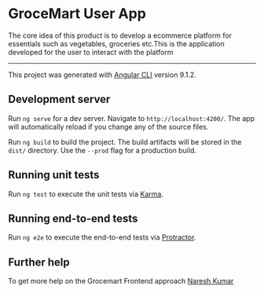 # GroceMart User App
The core idea of this product is to develop a ecommerce platform for essentials such as vegetables, groceries etc.This is the application developed for the user to interact with the platform
- - - 
This project was generated with [Angular CLI](https://github.com/angular/angular-cli) version 9.1.2.


## Development server

Run `ng serve` for a dev server. Navigate to `http://localhost:4200/`. The app will automatically reload if you change any of the source files.

Run `ng build` to build the project. The build artifacts will be stored in the `dist/` directory. Use the `--prod` flag for a production build.

## Running unit tests

Run `ng test` to execute the unit tests via [Karma](https://karma-runner.github.io).

## Running end-to-end tests

Run `ng e2e` to execute the end-to-end tests via [Protractor](http://www.protractortest.org/).

## Further help

To get more help on the Grocemart Frontend approach [Naresh Kumar](https://www.linkedin.com/in/naresh-kumar-b0723512a/)
